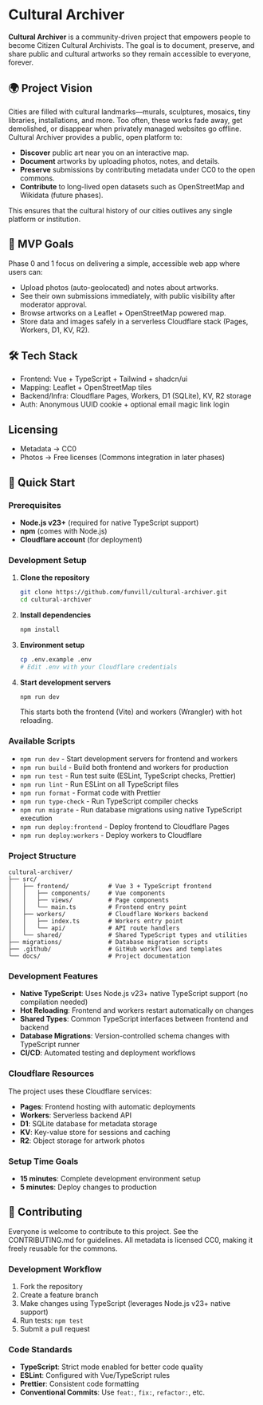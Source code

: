 # Cultural Archiver

**Cultural Archiver** is a community-driven project that empowers people to
become Citizen Cultural Archivists. The goal is to document, preserve, and share
public and cultural artworks so they remain accessible to everyone, forever.

## 🌍 Project Vision

Cities are filled with cultural landmarks—murals, sculptures, mosaics, tiny
libraries, installations, and more. Too often, these works fade away, get
demolished, or disappear when privately managed websites go offline. Cultural
Archiver provides a public, open platform to:

- **Discover** public art near you on an interactive map.
- **Document** artworks by uploading photos, notes, and details.
- **Preserve** submissions by contributing metadata under CC0 to the open
  commons.
- **Contribute** to long-lived open datasets such as OpenStreetMap and Wikidata
  (future phases).

This ensures that the cultural history of our cities outlives any single
platform or institution.

## 🎯 MVP Goals

Phase 0 and 1 focus on delivering a simple, accessible web app where users can:

- Upload photos (auto-geolocated) and notes about artworks.
- See their own submissions immediately, with public visibility after moderator
  approval.
- Browse artworks on a Leaflet + OpenStreetMap powered map.
- Store data and images safely in a serverless Cloudflare stack (Pages, Workers,
  D1, KV, R2).

## 🛠 Tech Stack

- Frontend: Vue + TypeScript + Tailwind + shadcn/ui
- Mapping: Leaflet + OpenStreetMap tiles
- Backend/Infra: Cloudflare Pages, Workers, D1 (SQLite), KV, R2 storage
- Auth: Anonymous UUID cookie + optional email magic link login

## Licensing

- Metadata → CC0
- Photos → Free licenses (Commons integration in later phases)

## 🚀 Quick Start

### Prerequisites

- **Node.js v23+** (required for native TypeScript support)
- **npm** (comes with Node.js)
- **Cloudflare account** (for deployment)

### Development Setup

1. **Clone the repository**

   ```bash
   git clone https://github.com/funvill/cultural-archiver.git
   cd cultural-archiver
   ```

2. **Install dependencies**

   ```bash
   npm install
   ```

3. **Environment setup**

   ```bash
   cp .env.example .env
   # Edit .env with your Cloudflare credentials
   ```

4. **Start development servers**

   ```bash
   npm run dev
   ```

   This starts both the frontend (Vite) and workers (Wrangler) with hot
   reloading.

### Available Scripts

- `npm run dev` - Start development servers for frontend and workers
- `npm run build` - Build both frontend and workers for production
- `npm run test` - Run test suite (ESLint, TypeScript checks, Prettier)
- `npm run lint` - Run ESLint on all TypeScript files
- `npm run format` - Format code with Prettier
- `npm run type-check` - Run TypeScript compiler checks
- `npm run migrate` - Run database migrations using native TypeScript execution
- `npm run deploy:frontend` - Deploy frontend to Cloudflare Pages
- `npm run deploy:workers` - Deploy workers to Cloudflare

### Project Structure

```text
cultural-archiver/
├── src/
│   ├── frontend/           # Vue 3 + TypeScript frontend
│   │   ├── components/     # Vue components
│   │   ├── views/          # Page components
│   │   └── main.ts         # Frontend entry point
│   ├── workers/            # Cloudflare Workers backend
│   │   ├── index.ts        # Workers entry point
│   │   └── api/            # API route handlers
│   └── shared/             # Shared TypeScript types and utilities
├── migrations/             # Database migration scripts
├── .github/                # GitHub workflows and templates
└── docs/                   # Project documentation
```

### Development Features

- **Native TypeScript**: Uses Node.js v23+ native TypeScript support (no
  compilation needed)
- **Hot Reloading**: Frontend and workers restart automatically on changes
- **Shared Types**: Common TypeScript interfaces between frontend and backend
- **Database Migrations**: Version-controlled schema changes with TypeScript
  runner
- **CI/CD**: Automated testing and deployment workflows

### Cloudflare Resources

The project uses these Cloudflare services:

- **Pages**: Frontend hosting with automatic deployments
- **Workers**: Serverless backend API
- **D1**: SQLite database for metadata storage
- **KV**: Key-value store for sessions and caching
- **R2**: Object storage for artwork photos

### Setup Time Goals

- **15 minutes**: Complete development environment setup
- **5 minutes**: Deploy changes to production

## 🤝 Contributing

Everyone is welcome to contribute to this project. See the CONTRIBUTING.md for
guidelines. All metadata is licensed CC0, making it freely reusable for the
commons.

### Development Workflow

1. Fork the repository
2. Create a feature branch
3. Make changes using TypeScript (leverages Node.js v23+ native support)
4. Run tests: `npm test`
5. Submit a pull request

### Code Standards

- **TypeScript**: Strict mode enabled for better code quality
- **ESLint**: Configured with Vue/TypeScript rules
- **Prettier**: Consistent code formatting
- **Conventional Commits**: Use `feat:`, `fix:`, `refactor:`, etc.
